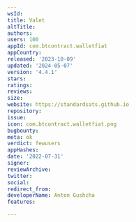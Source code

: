 ```yaml
---
wsId: 
title: Valet
altTitle: 
authors: 
users: 100
appId: com.btcontract.walletfiat
appCountry: 
released: '2023-10-09'
updated: '2024-05-07'
version: '4.4.1'
stars: 
ratings: 
reviews: 
size: 
website: https://standardsats.github.io
repository: 
issue: 
icon: com.btcontract.walletfiat.png
bugbounty: 
meta: ok
verdict: fewusers
appHashes: 
date: '2022-07-31'
signer: 
reviewArchive: 
twitter: 
social: 
redirect_from: 
developerName: Anton Gushcha
features: 

---
```



